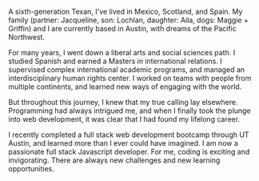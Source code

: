 A sixth-generation Texan, I've lived in Mexico, Scotland, and Spain. My family (partner: Jacqueline, son: Lochlan, daughter: Aila, dogs: Maggie + Griffin) and I are currently based in Austin, with dreams of the Pacific Northwest.

For many years, I went down a liberal arts and social sciences path. I studied Spanish and earned a Masters in international relations. I supervised complex international academic programs, and managed an interdisciplinary human rights center. I worked on teams with people from multiple continents, and learned new ways of engaging with the world.

But throughout this journey, I knew that my true calling lay elsewhere. Programming had always intrigued me, and when I finally took the plunge into web development, it was clear that I had found my lifelong career.

I recently completed a full stack web development bootcamp through UT Austin, and learned more than I ever could have imagined. I am now a passionate full stack Javascript developer. For me, coding is exciting and invigorating. There are always new challenges and new learning opportunities.